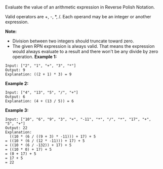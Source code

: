 Evaluate the value of an arithmetic expression in Reverse Polish Notation.

Valid operators are +, -, *, /. Each operand may be an integer or another expression.

**Note:**

- Division between two integers should truncate toward zero.
- The given RPN expression is always valid. That means the expression would always evaluate to a result and there won't be any divide by zero operation.
**Example 1:**
```
Input: ["2", "1", "+", "3", "*"]
Output: 9
Explanation: ((2 + 1) * 3) = 9
```
**Example 2:**
```
Input: ["4", "13", "5", "/", "+"]
Output: 6
Explanation: (4 + (13 / 5)) = 6
```
**Example 3:**
```
Input: ["10", "6", "9", "3", "+", "-11", "*", "/", "*", "17", "+", "5", "+"]
Output: 22
Explanation: 
  ((10 * (6 / ((9 + 3) * -11))) + 17) + 5
= ((10 * (6 / (12 * -11))) + 17) + 5
= ((10 * (6 / -132)) + 17) + 5
= ((10 * 0) + 17) + 5
= (0 + 17) + 5
= 17 + 5
= 22
```